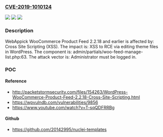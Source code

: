 ### [CVE-2019-1010124](https://cve.mitre.org/cgi-bin/cvename.cgi?name=CVE-2019-1010124)
![](https://img.shields.io/static/v1?label=Product&message=WooCommerce%20Product%20Feed&color=blue)
![](https://img.shields.io/static/v1?label=Version&message=n%2Fa&color=blue)
![](https://img.shields.io/static/v1?label=Vulnerability&message=Cross%20Site%20Scripting%20(XSS)&color=brighgreen)

### Description

WebAppick WooCommerce Product Feed 2.2.18 and earlier is affected by: Cross Site Scripting (XSS). The impact is: XSS to RCE via editing theme files in WordPress. The component is: admin/partials/woo-feed-manage-list.php:63. The attack vector is: Administrator must be logged in.

### POC

#### Reference
- http://packetstormsecurity.com/files/154263/WordPress-WooCommerce-Product-Feed-2.2.18-Cross-Site-Scripting.html
- https://wpvulndb.com/vulnerabilities/9856
- https://www.youtube.com/watch?v=T-sqQDFRRBg

#### Github
- https://github.com/20142995/nuclei-templates

